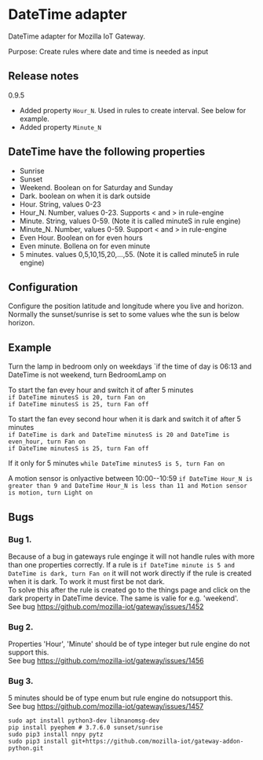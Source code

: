 # DateTime adapter

DateTime adapter for Mozilla IoT Gateway.

Purpose: Create rules where date and time is needed as input

## Release notes ##

0.9.5
 * Added property `Hour_N`. Used in rules to create interval. See below for example.
 * Added property `Minute_N`

## DateTime have the following properties
 * Sunrise
 * Sunset
 * Weekend. Boolean on for Saturday and Sunday
 * Dark. boolean on when it is dark outside
 * Hour. String, values 0-23
 * Hour_N. Number, values 0-23. Supports < and > in rule-engine
 * Minute. String, values 0-59. (Note it is called minuteS in rule engine)
 * Minute_N. Number, values 0-59. Support < and > in rule-engine
 * Even Hour. Boolean on for even hours
 * Even minute. Bollena on for even minute
 * 5 minutes. values 0,5,10,15,20,...,55. (Note it is called minute5 in rule engine)

## Configuration
Configure the position latitude and longitude where you live and horizon. Normally the sunset/sunrise
is set to some values whe the sun is below horizon.

## Example
Turn the lamp in bedroom only on weekdays
`if the time of day is 06:13 and DateTime is not weekend, turn BedroomLamp on

To start the fan evey hour and switch it of after 5 minutes  
`if DateTime minutesS is 20, turn Fan on`  
`if DateTime minutesS is 25, turn Fan off`

To start the fan evey second hour when it is dark and switch it of after 5 minutes  
`if DateTime is dark and DateTime minutesS is 20 and DateTime is even_hour, turn Fan on`  
`if DateTime minutesS is 25, turn Fan off`

If it only for 5 minutes
`while DateTime minutes5 is 5, turn Fan on`

A motion sensor is onlyactive between 10:00--10:59 
`if DateTime Hour_N is greater than 9 and DateTime Hour_N is less than 11 and Motion sensor is motion, turn Light on`

## Bugs
### Bug 1.
Because of a bug in gateways rule enginge it will not handle rules with more than one properties correctly.
If a rule is `if DateTime minute is 5 and DateTime is dark, turn Fan on` it will not work directly if the
rule is created when it is dark. To work it must first be not dark.  
To solve this after the rule is created go to the things page and click on the dark property in DateTime device.
The same is valie for e.g. 'weekend'.  
See bug https://github.com/mozilla-iot/gateway/issues/1452

### Bug 2.
Properties 'Hour', 'Minute' should be of type integer but rule engine do not support this.  
See bug https://github.com/mozilla-iot/gateway/issues/1456

### Bug 3.
5 minutes should be of type enum but rule engine do notsupport this.  
See bug https://github.com/mozilla-iot/gateway/issues/1457


```
sudo apt install python3-dev libnanomsg-dev
pip install pyephem # 3.7.6.0 sunset/sunrise
sudo pip3 install nnpy pytz
sudo pip3 install git+https://github.com/mozilla-iot/gateway-addon-python.git
```
